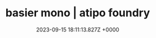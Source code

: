 ---
title: "basier mono | atipo foundry"
link: "https://www.atipofoundry.com/fonts/basier-mono"
date: "2023-09-15 18:11:13.827Z +0000"
description: "an independent digital typeface foundry and graphic design studio"
category: "fonts"
---
